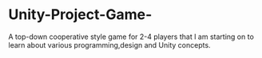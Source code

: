 # Unity-Project-Game-
A top-down cooperative style game for 2-4 players that I am starting on to learn about various programming,design and Unity concepts.

